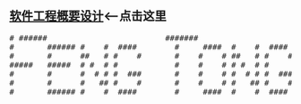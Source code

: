 <h2><a href="ftft1885.github.com/stock">软件工程概要设计</a><--点击这里</h2>
<pre>
# ######                         #######
#       ###### #    #  ####        #     ####  #    #  ####
#       #      ##   # #    #       #    #    # ##   # #    #
#####   #####  # #  # #            #    #    # # #  # #
#       #      #  # # #  ###       #    #    # #  # # #  ###
#       #      #   ## #    #       #    #    # #   ## #    #
#       ###### #    #  ####        #     ####  #    #  ####
</pre>



